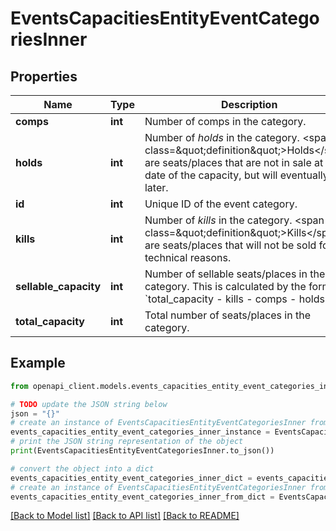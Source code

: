 # EventsCapacitiesEntityEventCategoriesInner


## Properties

Name | Type | Description | Notes
------------ | ------------- | ------------- | -------------
**comps** | **int** | Number of comps in the category. | 
**holds** | **int** | Number of *holds* in the category. &lt;span class&#x3D;\&quot;definition\&quot;&gt;Holds&lt;/span&gt; are seats/places that are not in sale at the date of the capacity, but will eventually be later. | 
**id** | **int** | Unique ID of the event category. | 
**kills** | **int** | Number of *kills* in the category. &lt;span class&#x3D;\&quot;definition\&quot;&gt;Kills&lt;/span&gt; are seats/places that will not be sold for technical reasons. | 
**sellable_capacity** | **int** | Number of sellable seats/places in the category. This is calculated by the formula: &#x60;total_capacity - kills - comps - holds&#x60;. | 
**total_capacity** | **int** | Total number of seats/places in the category. | 

## Example

```python
from openapi_client.models.events_capacities_entity_event_categories_inner import EventsCapacitiesEntityEventCategoriesInner

# TODO update the JSON string below
json = "{}"
# create an instance of EventsCapacitiesEntityEventCategoriesInner from a JSON string
events_capacities_entity_event_categories_inner_instance = EventsCapacitiesEntityEventCategoriesInner.from_json(json)
# print the JSON string representation of the object
print(EventsCapacitiesEntityEventCategoriesInner.to_json())

# convert the object into a dict
events_capacities_entity_event_categories_inner_dict = events_capacities_entity_event_categories_inner_instance.to_dict()
# create an instance of EventsCapacitiesEntityEventCategoriesInner from a dict
events_capacities_entity_event_categories_inner_from_dict = EventsCapacitiesEntityEventCategoriesInner.from_dict(events_capacities_entity_event_categories_inner_dict)
```
[[Back to Model list]](../README.md#documentation-for-models) [[Back to API list]](../README.md#documentation-for-api-endpoints) [[Back to README]](../README.md)


